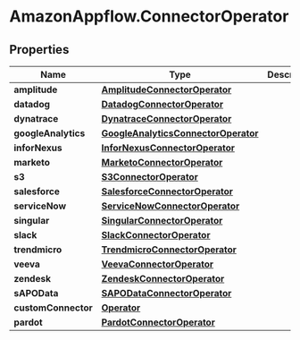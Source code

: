 # AmazonAppflow.ConnectorOperator

## Properties

Name | Type | Description | Notes
------------ | ------------- | ------------- | -------------
**amplitude** | [**AmplitudeConnectorOperator**](AmplitudeConnectorOperator.md) |  | [optional] 
**datadog** | [**DatadogConnectorOperator**](DatadogConnectorOperator.md) |  | [optional] 
**dynatrace** | [**DynatraceConnectorOperator**](DynatraceConnectorOperator.md) |  | [optional] 
**googleAnalytics** | [**GoogleAnalyticsConnectorOperator**](GoogleAnalyticsConnectorOperator.md) |  | [optional] 
**inforNexus** | [**InforNexusConnectorOperator**](InforNexusConnectorOperator.md) |  | [optional] 
**marketo** | [**MarketoConnectorOperator**](MarketoConnectorOperator.md) |  | [optional] 
**s3** | [**S3ConnectorOperator**](S3ConnectorOperator.md) |  | [optional] 
**salesforce** | [**SalesforceConnectorOperator**](SalesforceConnectorOperator.md) |  | [optional] 
**serviceNow** | [**ServiceNowConnectorOperator**](ServiceNowConnectorOperator.md) |  | [optional] 
**singular** | [**SingularConnectorOperator**](SingularConnectorOperator.md) |  | [optional] 
**slack** | [**SlackConnectorOperator**](SlackConnectorOperator.md) |  | [optional] 
**trendmicro** | [**TrendmicroConnectorOperator**](TrendmicroConnectorOperator.md) |  | [optional] 
**veeva** | [**VeevaConnectorOperator**](VeevaConnectorOperator.md) |  | [optional] 
**zendesk** | [**ZendeskConnectorOperator**](ZendeskConnectorOperator.md) |  | [optional] 
**sAPOData** | [**SAPODataConnectorOperator**](SAPODataConnectorOperator.md) |  | [optional] 
**customConnector** | [**Operator**](Operator.md) |  | [optional] 
**pardot** | [**PardotConnectorOperator**](PardotConnectorOperator.md) |  | [optional] 


